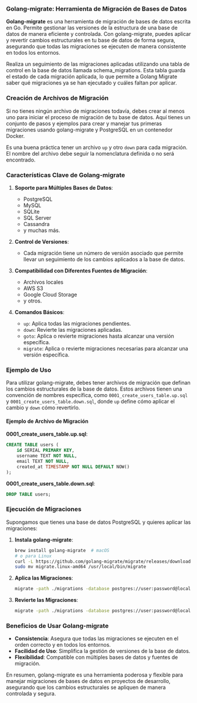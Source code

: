 ### Golang-migrate: Herramienta de Migración de Bases de Datos

**Golang-migrate** es una herramienta de migración de bases de datos escrita en Go. Permite gestionar las versiones de la estructura de una base de datos de manera eficiente y controlada. Con golang-migrate, puedes aplicar y revertir cambios estructurales en tu base de datos de forma segura, asegurando que todas las migraciones se ejecuten de manera consistente en todos los entornos.

Realiza un seguimiento de las migraciones aplicadas utilizando una tabla de control en la base de datos llamada schema_migrations. Esta tabla guarda el estado de cada migración aplicada, lo que permite a Golang Migrate saber qué migraciones ya se han ejecutado y cuáles faltan por aplicar.

### Creación de Archivos de Migración

Si no tienes ningún archivo de migraciones todavía, debes crear al menos uno para iniciar el proceso de migración de tu base de datos. Aquí tienes un conjunto de pasos y ejemplos para crear y manejar tus primeras migraciones usando golang-migrate y PostgreSQL en un contenedor Docker.

Es una buena práctica tener un archivo `up` y otro `down` para cada migración. El nombre del archivo debe seguir la nomenclatura definida o no será encontrado.

### Características Clave de Golang-migrate

1. **Soporte para Múltiples Bases de Datos**:
   - PostgreSQL
   - MySQL
   - SQLite
   - SQL Server
   - Cassandra
   - y muchas más.

2. **Control de Versiones**:
   - Cada migración tiene un número de versión asociado que permite llevar un seguimiento de los cambios aplicados a la base de datos.

3. **Compatibilidad con Diferentes Fuentes de Migración**:
   - Archivos locales
   - AWS S3
   - Google Cloud Storage
   - y otros.

4. **Comandos Básicos**:
   - `up`: Aplica todas las migraciones pendientes.
   - `down`: Revierte las migraciones aplicadas.
   - `goto`: Aplica o revierte migraciones hasta alcanzar una versión específica.
   - `migrate`: Aplica o revierte migraciones necesarias para alcanzar una versión específica.

### Ejemplo de Uso

Para utilizar golang-migrate, debes tener archivos de migración que definan los cambios estructurales de la base de datos. Estos archivos tienen una convención de nombres específica, como `0001_create_users_table.up.sql` y `0001_create_users_table.down.sql`, donde `up` define cómo aplicar el cambio y `down` cómo revertirlo.

#### Ejemplo de Archivo de Migración

**0001_create_users_table.up.sql**:
```sql
CREATE TABLE users (
    id SERIAL PRIMARY KEY,
    username TEXT NOT NULL,
    email TEXT NOT NULL,
    created_at TIMESTAMP NOT NULL DEFAULT NOW()
);
```

**0001_create_users_table.down.sql**:
```sql
DROP TABLE users;
```

### Ejecución de Migraciones

Supongamos que tienes una base de datos PostgreSQL y quieres aplicar las migraciones:

1. **Instala golang-migrate**:
   ```sh
   brew install golang-migrate  # macOS
   # o para Linux
   curl -L https://github.com/golang-migrate/migrate/releases/download/v4.15.1/migrate.linux-amd64.tar.gz | tar xvz
   sudo mv migrate.linux-amd64 /usr/local/bin/migrate
   ```

2. **Aplica las Migraciones**:
   ```sh
   migrate -path ./migrations -database postgres://user:password@localhost:5432/mydb?sslmode=disable up
   ```

3. **Revierte las Migraciones**:
   ```sh
   migrate -path ./migrations -database postgres://user:password@localhost:5432/mydb?sslmode=disable down
   ```

### Beneficios de Usar Golang-migrate

- **Consistencia**: Asegura que todas las migraciones se ejecuten en el orden correcto y en todos los entornos.
- **Facilidad de Uso**: Simplifica la gestión de versiones de la base de datos.
- **Flexibilidad**: Compatible con múltiples bases de datos y fuentes de migración.

En resumen, golang-migrate es una herramienta poderosa y flexible para manejar migraciones de bases de datos en proyectos de desarrollo, asegurando que los cambios estructurales se apliquen de manera controlada y segura.